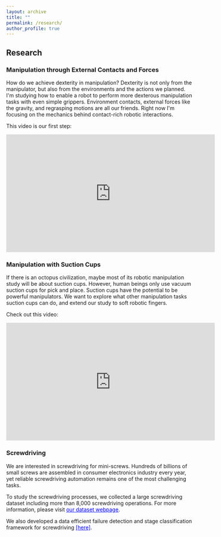 ```yaml
---
layout: archive
title: ""
permalink: /research/
author_profile: true
---
```


Research
-----



### Manipulation through External Contacts and Forces

How do we achieve dexterity in manipulation? Dexterity is not only from the manipulator, but also from the environments and the actions we planned. I'm studying how to enable a robot to perform more dexterous manipulation tasks with even simple grippers. Environment contacts, external forces like the gravity, and regrasping motions are all our friends. Right now I'm focusing on the mechanics behind contact-rich robotic interactions.



This video is our first step:

<iframe width="560" height="315" src="https://www.youtube.com/embed/FPPaYDfFcVg" frameborder="0" allow="accelerometer; autoplay; encrypted-media; gyroscope; picture-in-picture" allowfullscreen></iframe>





### Manipulation with Suction Cups



If there is an octopus civilization, maybe most of its robotic manipulation study will be about suction cups.  However, human beings only use vacuum suction cups for pick and place. Suction cups have the potential to be powerful manipulators. We want to explore what other manipulation tasks suction cups can do, and extend our study to soft robotic fingers.



Check out this video:


<iframe width="560" height="315" src="https://www.youtube.com/embed/eK77vK8wkUE" frameborder="0" allow="accelerometer; autoplay; encrypted-media; gyroscope; picture-in-picture" allowfullscreen></iframe>





### Screwdriving



We are interested in screwdriving for mini-screws. Hundreds of billions of small screws are assembled in consumer electronics industry every year, yet reliable screwdriving automation remains one of the most
challenging tasks.

To study the screwdriving processes, we collected a large screwdriving dataset including more than 8,000 screwdriving operations. For more information, please visit [<span style="color:blue; text-decoration:underline">our dataset webpage</span>](http://mlab.ri.cmu.edu/index.php/research/datasets).


We also developed a data efficient failure detection and stage classification framework for screwdriving [<span style="color:blue; text-decoration:underline">[here]</span>](https://xianyicheng.github.io/files/cheng_case19.pdf).
